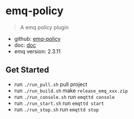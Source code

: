 # emq-policy
> A emq policy plugin

* github: [emq-policy](https://github.com/whoopschat/emq-policy)
* doc: [doc](https://github.com/whoopschat/emq-policy/blob/master/DOC.md)
* emq version: 2.3.11

## Get Started
* run `./run_pull.sh` pull project
* run `./run_build.sh` make `release_emq_xxx.zip`
* run `./run_console.sh` run `emqttd console`
* run `./run_start.sh` run `emqttd start`
* run `./run_stop.sh` run `emqttd stop`
